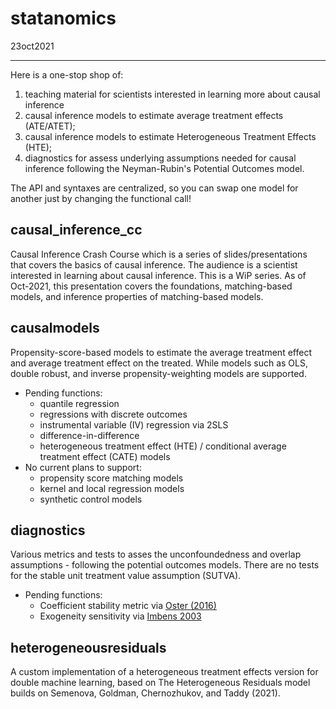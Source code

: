 # statanomics
23oct2021
***
Here is a one-stop shop of:
1. teaching material for scientists interested in learning more about causal inference
2. causal inference models to estimate average treatment effects (ATE/ATET);
3. causal inference models to estimate Heterogeneous Treatment Effects (HTE); 
4. diagnostics for assess underlying assumptions needed for causal inference following the Neyman-Rubin's Potential Outcomes model.

The API and syntaxes are centralized, so you can swap one model for another just by changing the functional call!

## causal_inference_cc
Causal Inference Crash Course which is a series of slides/presentations that covers the basics of causal inference. The audience is a scientist interested in learning about causal inference. This is a WiP series. As of Oct-2021, this presentation covers the foundations, matching-based models, and inference properties of matching-based models.


## causalmodels
Propensity-score-based models to estimate the average treatment effect and average treatment effect on the treated. While models such as OLS, double robust, and inverse propensity-weighting models are supported.
* Pending functions:
	- quantile regression 
	- regressions with discrete outcomes
	- instrumental variable (IV) regression via 2SLS
	- difference-in-difference
	- heterogeneous treatment effect (HTE) / conditional average treatment effect (CATE) models
* No current plans to support:
	- propensity score matching models
	- kernel and local regression models
	- synthetic control models
	


## diagnostics
Various metrics and tests to asses the unconfoundedness and overlap assumptions - following the potential outcomes models. There are no tests for the stable unit treatment value assumption (SUTVA).
* Pending functions:
	- Coefficient stability metric via [Oster (2016)](https://www.brown.edu/research/projects/oster/sites/brown.edu.research.projects.oster/files/uploads/Unobservable_Selection_and_Coefficient_Stability_0.pdf)
	- Exogeneity sensitivity via [Imbens 2003](https://scholar.harvard.edu/files/imbens/files/sensitivity_to_exogeneity_assumptions_in_program_evaluation.pdf)

## heterogeneousresiduals
A custom implementation of a heterogeneous treatment effects version for double machine learning, based on The Heterogeneous Residuals model builds on Semenova, Goldman, Chernozhukov, and Taddy (2021).



